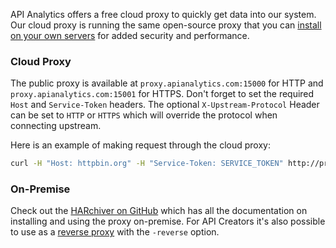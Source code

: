 API Analytics offers a free cloud proxy to quickly get data into our system. Our cloud proxy is running the same open-source proxy that you can [install on your own servers](https://github.com/Mashape/HARchiver) for added security and performance. 

### Cloud Proxy

The public proxy is available at `proxy.apianalytics.com:15000` for HTTP and `proxy.apianalytics.com:15001` for HTTPS. Don't forget to set the required `Host` and `Service-Token` headers. The optional `X-Upstream-Protocol` Header can be set to `HTTP` or `HTTPS` which will override the protocol when connecting upstream.

Here is an example of making request through the cloud proxy:

```bash
curl -H "Host: httpbin.org" -H "Service-Token: SERVICE_TOKEN" http://proxy.apianalytics.com:15000/get
```

### On-Premise

Check out the [HARchiver on GitHub](https://github.com/Mashape/HARchiver) which has all the documentation on installing and using the proxy on-premise. For API Creators it's also possible to use as a [reverse proxy](https://github.com/Mashape/HARchiver#for-api-creators-reverse-proxy) with the `-reverse` option.
